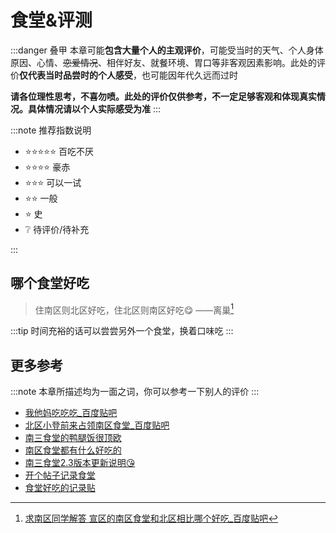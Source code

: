 # 食堂&评测

:::danger 叠甲
本章可能**包含大量个人的主观评价**，可能受当时的天气、个人身体原因、心情、~~恋爱情况~~、相伴好友、就餐环境、胃口等非客观因素影响。此处的评价**仅代表当时品尝时的个人感受**，也可能因年代久远而过时

**请各位理性思考，不喜勿喷。此处的评价仅供参考，不一定足够客观和体现真实情况。具体情况请以个人实际感受为准**
:::

:::note 推荐指数说明

- ⭐⭐⭐⭐⭐ 百吃不厌
- ⭐⭐⭐⭐ 豪赤
- ⭐⭐⭐ 可以一试
- ⭐⭐ 一般
- ⭐ 史
- ❔ 待评价/待补充

:::

## 哪个食堂好吃

>住南区则北区好吃，住北区则南区好吃😋 ——离巢[^1]

:::tip
时间充裕的话可以尝尝另外一个食堂，换着口味吃
:::

## 更多参考

:::note
本章所描述均为一面之词，你可以参考一下别人的评价
:::

- [我他妈吃吃吃_百度贴吧](https://tieba.baidu.com/p/9157566258)
- [北区小登前来占领南区食堂_百度贴吧](https://tieba.baidu.com/p/9187399039)
- [南三食堂的鸭腿饭很顶欧](https://tieba.baidu.com/p/9171694810)
- [南区食堂都有什么好吃的](https://tieba.baidu.com/p/9031888636)
- [南三食堂2.3版本更新说明😘](https://tieba.baidu.com/p/8713735406)
- [开个帖子记录食堂](https://tieba.baidu.com/p/8614779936)
- [食堂好吃的记录贴](https://tieba.baidu.com/p/8640285134)

[^1]: [求南区同学解答 宣区的南区食堂和北区相比哪个好吃_百度贴吧](https://tieba.baidu.com/p/9171707204)
